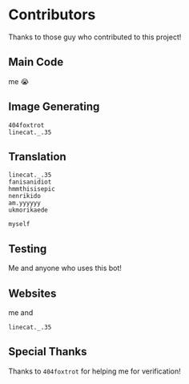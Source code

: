 # Contributors
Thanks to those guy who contributed to this project!
## Main Code
me :sob:
## Image Generating
```
404foxtrot
linecat._.35
```
## Translation
```
linecat._.35
fanisanidiot
hmmthisisepic
nenrikido
am.yyyyyy
ukmorikaede

myself
```
## Testing
Me and anyone who uses this bot!
## Websites
me and
```
linecat._.35
```
## Special Thanks
Thanks to `404foxtrot` for helping me for verification!

